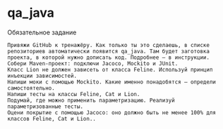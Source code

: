 # qa_java
Обязательное задание

    Привяжи GitHub к тренажёру. Как только ты это сделаешь, в списке репозиториев автоматически появится qa_java. Там будет заготовка проекта, в которой нужно дописать код. Подробнее — в инструкции.
    Собери Maven-проект: подключи Jacoco, Mockito и JUnit.
    Класс Lion не должен зависеть от класса Feline. Используй принцип инъекции зависимостей.
    Напиши моки с помощью Mockito. Какие именно понадобятся — определи самостоятельно.
    Напиши тесты на классы Feline, Cat и Lion.
    Подумай, где можно применить параметризацию. Реализуй параметризованные тесты.
    Оцени покрытие с помощью Jacoco: оно должно быть не менее 100% для классов Feline, Cat и Lion..